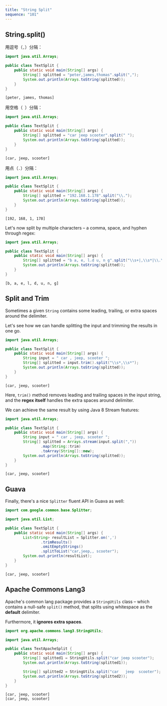 ```yaml
---
title: "String Split"
sequence: "101"
---
```


## String.split()

用逗号（`,`）分隔：

```java
import java.util.Arrays;

public class TextSplit {
    public static void main(String[] args) {
        String[] splitted = "peter,james,thomas".split(",");
        System.out.println(Arrays.toString(splitted));
    }
}
```

```text
[peter, james, thomas]
```

用空格（` `）分隔：

```java
import java.util.Arrays;

public class TextSplit {
    public static void main(String[] args) {
        String[] splitted = "car jeep scooter".split(" ");
        System.out.println(Arrays.toString(splitted));
    }
}
```

```text
[car, jeep, scooter]
```

用点（`.`）分隔：

```java
import java.util.Arrays;

public class TextSplit {
    public static void main(String[] args) {
        String[] splitted = "192.168.1.178".split("\\.");
        System.out.println(Arrays.toString(splitted));
    }
}
```

```text
[192, 168, 1, 178]
```

Let's now split by multiple characters – a comma, space, and hyphen through regex:

```java
import java.util.Arrays;

public class TextSplit {
    public static void main(String[] args) {
        String[] splitted = "b a, e, l.d u, n g".split("\\s+|,\\s*|\\.\\s*");
        System.out.println(Arrays.toString(splitted));
    }
}
```

```text
[b, a, e, l, d, u, n, g]
```

## Split and Trim

Sometimes a given `String` contains some leading, trailing, or extra spaces around the delimiter.

Let's see how we can handle splitting the input and trimming the results in one go.

```java
import java.util.Arrays;

public class TextSplit {
    public static void main(String[] args) {
        String input = " car , jeep, scooter ";
        String[] splitted = input.trim().split("\\s*,\\s*");
        System.out.println(Arrays.toString(splitted));
    }
}
```

```text
[car, jeep, scooter]
```

Here, `trim()` method removes leading and trailing spaces in the input string,
and the **regex itself** handles the extra spaces around delimiter.

We can achieve the same result by using Java 8 Stream features:

```java
import java.util.Arrays;

public class TextSplit {
    public static void main(String[] args) {
        String input = " car , jeep, scooter ";
        String[] splitted = Arrays.stream(input.split(","))
                .map(String::trim)
                .toArray(String[]::new);
        System.out.println(Arrays.toString(splitted));
    }
}
```

```text
[car, jeep, scooter]
```

## Guava

Finally, there's a nice `Splitter` fluent API in Guava as well:

```java
import com.google.common.base.Splitter;

import java.util.List;

public class TextSplit {
    public static void main(String[] args) {
        List<String> resultList = Splitter.on(',')
                .trimResults()
                .omitEmptyStrings()
                .splitToList("car,jeep,, scooter");
        System.out.println(resultList);
    }
}
```

```text
[car, jeep, scooter]
```

## Apache Commons Lang3

Apache's common lang package provides a `StringUtils` class – which contains a null-safe `split()` method,
that splits using whitespace as the **default** delimiter.

Furthermore, it **ignores extra spaces**.

```java
import org.apache.commons.lang3.StringUtils;

import java.util.Arrays;

public class TextApacheSplit {
    public static void main(String[] args) {
        String[] splitted1 = StringUtils.split("car jeep scooter");
        System.out.println(Arrays.toString(splitted1));

        String[] splitted2 = StringUtils.split("car   jeep  scooter");
        System.out.println(Arrays.toString(splitted2));
    }
}
```

```text
[car, jeep, scooter]
[car, jeep, scooter]
```
